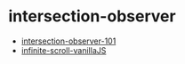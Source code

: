 # intersection-observer

- [intersection-observer-101](https://codesandbox.io/s/intersection-observer-0s8yxd)
- [infinite-scroll-vanillaJS](https://codesandbox.io/s/infinite-scroll-vanillajs-approach-1-ilehu5)
